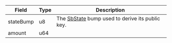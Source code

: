 | Field     | Type | Description                                                                     |
| --------- | ---- | ------------------------------------------------------------------------------- |
| stateBump | u8   | The [SbState](/solana/idl/accounts/SbState) bump used to derive its public key. |
| amount    | u64  |                                                                                 |
